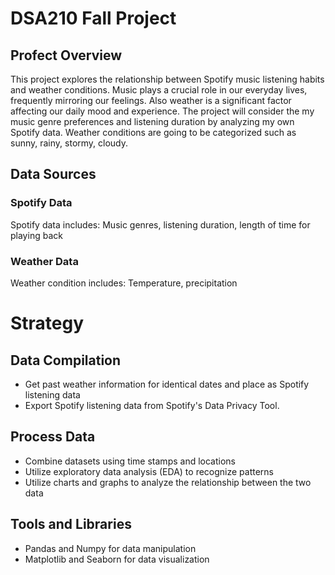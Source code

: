 # DSA210 Fall Project

## Profect Overview
This project explores the relationship between Spotify music listening habits and weather conditions. Music plays a crucial role in our everyday lives, frequently mirroring our feelings. Also weather is a significant factor affecting our daily mood and experience. The project will consider the my music genre preferences and listening duration by analyzing my own Spotify data. Weather conditions are going to be categorized such as sunny, rainy, stormy, cloudy.
## Data Sources
### Spotify Data
Spotify data includes: Music genres, listening duration, length of time for playing back
### Weather Data
Weather condition includes: Temperature, precipitation

# Strategy


<h2>Data Compilation </h2>
<ul>
  <li>Get past weather information for identical dates and place as Spotify listening data</li>
  <li>Export Spotify listening data from Spotify's Data Privacy Tool.</li>
</ul>  

<h2>Process Data </h2>
<ul>
  <li>Combine datasets using time stamps and locations</li>
  <li>Utilize exploratory data analysis (EDA) to recognize patterns</li>
  <li>Utilize charts and graphs to analyze the relationship between the two data</li>
  
</ul>  


<h2>Tools and Libraries</h2>
<ul>
  <li>Pandas and Numpy for data manipulation</li>
  <li>Matplotlib and Seaborn for data visualization</li>
  
</ul>  
